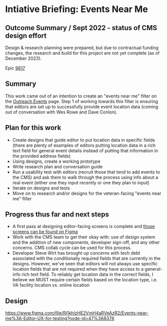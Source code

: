# Intiative Briefing: Events Near Me

## Outcome Summary / Sept 2022 - status of CMS design effort
Design & research planning were prepared, but due to contractual funding changes, the research and build for this project are not yet complete (as of December 2023).

Epic [9617](https://github.com/department-of-veterans-affairs/va.gov-cms/issues/9617)


## Summary
This work came out of an intention to create an "events near me" filter on the [Outreach Events](https://www.va.gov/outreach-and-events/events/) page. Step 1 of working towards this filter is ensuring that editors are set up to successfully provide event location data (coming out of conversation with Wes Rowe and Dave Conlon). 

## Plan for this work
- Create designs that guide editor to put location data in specific fields (there are plenty of examples of editors putting location data in a rich text field for general event details instead of putting that information in the provided address fields)
- Using designs, create a working prototype
- Write research plan and conversation guide
- Run a usability test with editors (recruit those that tend to add events to the CMS) and ask them to walk through the process using info about a real event (either one they input recently or one they plan to input)
- Iterate on designs and tests
- Move on to research and/or designs for the veteran-facing "events near me" filter

## Progress thus far and next steps
- A first pass at designing editor-facing screens is complete and [those screens can be found on Figma](https://www.figma.com/file/Rj1khlzHE2VmH4aRVeAzR2/Events-near-me%3A-Editor-UX-for-testing?node-id=0%3A1)
- Work with the CMS team to get their okay with: use of design system and the addition of new components, developer sign-off, and any other concerns. CMS collab cycle can be used for this process.
- Developer Steve Wirt has brought up concerns with tech debt associated with the conditionally required fields that are currently in the designs. However, we've seen that editors will not always use specific location fields that are not required when they have access to a general-info rich text field. To reliably get location data in the correct fields, I believe we MUST require certain fields based on the location type, i.e. VA facility location vs. online location


## Design
https://www.figma.com/file/Rj1khlzHE2VmH4aRVeAzR2/Events-near-me%3A-Editor-UX-for-testing?node-id=47%3A8376
    
   